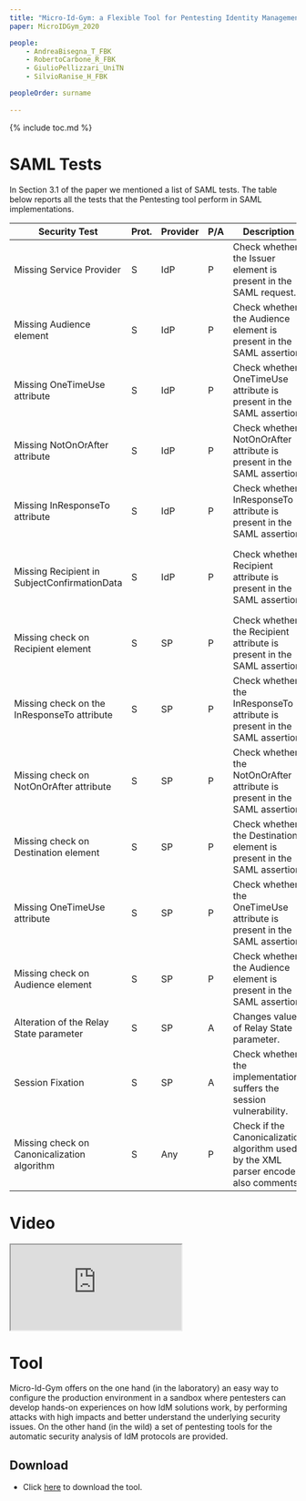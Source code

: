 ```yaml
---
title: "Micro-Id-Gym: a Flexible Tool for Pentesting Identity Management Protocols in the Wild and in the Laboratory"
paper: MicroIDGym_2020

people:
    - AndreaBisegna_T_FBK
    - RobertoCarbone_R_FBK
    - GiulioPellizzari_UniTN
    - SilvioRanise_H_FBK

peopleOrder: surname
      
---
```

{% include toc.md %}

# SAML Tests
In Section 3.1 of the paper we mentioned a list of SAML tests. The table below reports all the tests that the Pentesting tool perform in SAML implementations.

|Security Test|Prot.|Provider |P/A|Description|Mitigation|
| ------------ | -- | ------- | - | --------- | -------- |
| Missing Service Provider | S | IdP | P | Check whether the Issuer element is present in the SAML request. | Configure the IdP to accept only SAML request with Issuer attribute. |
| Missing Audience element | S | IdP | P | Check whether the Audience element is present in the SAML assertion. | Configure the IdP to include Audience element in the SAML assertion. |
| Missing OneTimeUse attribute | S | IdP | P | Check whether OneTimeUse attribute is present in the SAML assertion. | Configure the IdP to include OneTimeUse attribute in the SAML assertion. |
| Missing NotOnOrAfter attribute | S | IdP | P | Check whether NotOnOrAfter attribute is present in the SAML assertion. | Configure the IdP to include NotOnOrAfter attribute in the SAML assertion. |
| Missing InResponseTo attribute | S | IdP | P | Check whether InResponseTo attribute is present in the SAML assertion. | Configure the IdP to include InResponseTo attribute in the SAML assertion. |
| Missing Recipient in SubjectConfirmationData | S | IdP | P | Check whether Recipient attribute is present in the SAML assertion. | Configure the IdP to include Recipient attribute in SubjectConfirmationData element of SAML assertion. |
| Missing check on Recipient element | S | SP | P | Check whether the Recipient attribute is present in the SAML assertion. | Configure the Client to accept only SAML assertions with Recipient attribute. |
| Missing check on the InResponseTo attribute | S | SP | P | Check whether the InResponseTo attribute is present in the SAML assertion. | Configure the Client to accept only SAML assertions with InResponseTo attribute. |
| Missing check on NotOnOrAfter attribute | S | SP | P | Check whether the NotOnOrAfter attribute is present in the SAML assertion. | Configure the Client to accept only SAML assertions with NotOnOrAfter attribute. |
| Missing check on Destination element | S | SP | P | Check whether the Destination element is present in the SAML assertion. | Configure the Client to accept only SAML assertions with Destination element. |
| Missing OneTimeUse attribute | S | SP | P | Check whether the OneTimeUse attribute is present in the SAML assertion. | Configure the Client to accept only SAML assertions with OneTimeUse attribute. |
| Missing check on Audience element | S | SP | P | Check whether the Audience element is present in the SAML assertion. | Configure the Client to accept only SAML assertions with Audience element. |
| Alteration of the Relay State parameter | S | SP | A | Changes value of Relay State parameter. | Configure the Sanitize the value of Relay State parameter. |
| Session Fixation | S | SP | A | Check whether the implementation suffers the session vulnerability. | Handle properly the user sessions. |
| Missing check on Canonicalization algorithm | S | Any | P | Check if the Canonicalization algorithm used by the XML parser encode also comments. | Change XML parser Canonicalization algorithm to one that includes comments. |

# Video
<div class="h_iframe">
<iframe src="https://drive.google.com/file/d/1CnnTvWeKg4b7MXxcXH1X4rpy5H1KnLBC/preview" ></iframe>
</div>

# Tool
Micro-Id-Gym offers on the one hand (in the laboratory) an easy way to configure the production environment in a sandbox where pentesters can develop hands-on experiences on how IdM solutions work, by performing attacks with high impacts and better understand the underlying security issues. On the other hand (in the wild) a set of pentesting tools for the automatic security analysis of IdM protocols are provided.

## Download
- Click <a href="https://github.com/stfbk/micro-id-gym/">here</a> to download the tool.

